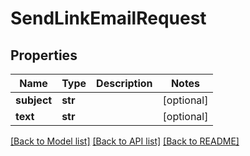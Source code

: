# SendLinkEmailRequest

## Properties

Name | Type | Description | Notes
------------ | ------------- | ------------- | -------------
**subject** | **str** |  | [optional] 
**text** | **str** |  | [optional] 

[[Back to Model list]](../#documentation-for-models) [[Back to API list]](../#documentation-for-api-endpoints) [[Back to README]](../)



